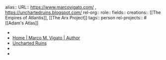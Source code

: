 alias::
URL:: https://www.marcovigato.com/ , https://unchartedruins.blogspot.com/
rel-org::
role::
fields::
creations:: [[The Empires of Atlantis]], [[The Arx Project]]
tags:: person
rel-projects:: #[[Adam's Atlas]]


-
- [Home | Marco M. Vigato | Author](https://www.marcovigato.com/)
- [Uncharted Ruins](https://unchartedruins.blogspot.com/)
-
-
